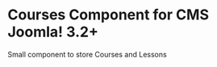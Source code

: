 Courses Component for CMS Joomla! 3.2+
======================================

Small component to store Courses and Lessons
